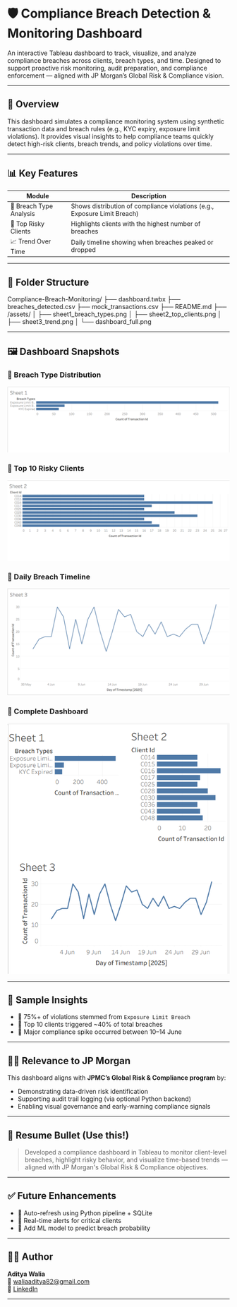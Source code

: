 # 🛡️ Compliance Breach Detection & Monitoring Dashboard

An interactive Tableau dashboard to track, visualize, and analyze compliance breaches across clients, breach types, and time. Designed to support proactive risk monitoring, audit preparation, and compliance enforcement — aligned with JP Morgan’s Global Risk & Compliance vision.

---

## 🚀 Overview

This dashboard simulates a compliance monitoring system using synthetic transaction data and breach rules (e.g., KYC expiry, exposure limit violations). It provides visual insights to help compliance teams quickly detect high-risk clients, breach trends, and policy violations over time.

---

## 📊 Key Features

| Module                  | Description                                                                 |
|-------------------------|-----------------------------------------------------------------------------|
| 📌 Breach Type Analysis | Shows distribution of compliance violations (e.g., Exposure Limit Breach)   |
| 👤 Top Risky Clients    | Highlights clients with the highest number of breaches                      |
| 📈 Trend Over Time      | Daily timeline showing when breaches peaked or dropped                      |

---

## 📁 Folder Structure

Compliance-Breach-Monitoring/
├── dashboard.twbx
├── breaches_detected.csv
├── mock_transactions.csv
├── README.md
├── /assets/
│ ├── sheet1_breach_types.png
│ ├── sheet2_top_clients.png
│ ├── sheet3_trend.png
│ └── dashboard_full.png

---

## 🖼️ Dashboard Snapshots

### 🔹 Breach Type Distribution
![Sheet 1](assets/sheet1_breach_types.png)

### 🔹 Top 10 Risky Clients
![Sheet 2](assets/sheet2_top_clients.png)

### 🔹 Daily Breach Timeline
![Sheet 3](assets/sheet3_trend.png)

### 🔹 Complete Dashboard
![Dashboard](assets/Dashboard_full.png)

---

## 🧠 Sample Insights

- 🔺 75%+ of violations stemmed from `Exposure Limit Breach`
- 👥 Top 10 clients triggered ~40% of total breaches
- 📅 Major compliance spike occurred between 10–14 June

---

## 🧑‍💼 Relevance to JP Morgan

This dashboard aligns with **JPMC’s Global Risk & Compliance program** by:
- Demonstrating data-driven risk identification
- Supporting audit trail logging (via optional Python backend)
- Enabling visual governance and early-warning compliance signals

---

## 📌 Resume Bullet (Use this!)

> Developed a compliance dashboard in Tableau to monitor client-level breaches, highlight risky behavior, and visualize time-based trends — aligned with JP Morgan's Global Risk & Compliance objectives.

---

## ✅ Future Enhancements

- 🔄 Auto-refresh using Python pipeline + SQLite
- 🚨 Real-time alerts for critical clients
- 🧠 Add ML model to predict breach probability

---

## 🙋‍♂️ Author

**Aditya Walia**  
📧 waliaaditya82@gmail.com  
🔗 [LinkedIn](https://www.linkedin.com/in/aditya-walia-68b93824a)

---

